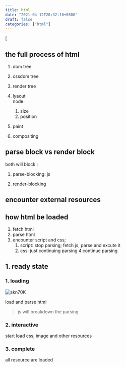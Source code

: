 ```yaml
---
title: html
date: "2021-04-12T20:32:16+0800"
draft: false
categories: ["html"]
---
```

[


## the full process of html

1. dom tree
2. cssdom tree
3. render tree
   
4. lyaout  
   node:
      1. size 
      2. position
5. paint 
6. compositing


## parse block vs render block

both will block ;
1. parse-blocking: js




2. render-blocking







## encounter external resources








## how html be loaded
1. fetch html
2. parse html
3. encounter script and css;
    1. script: stop parsing; fetch js, parse and excute it 
    2. css: just continuing parsing
4.continue parsing


## 1. ready state

### 1. loading

![skn70K](https://cdn.jsdelivr.net/gh/atony2099/imgs@master/20210412/skn70K.jpg)


load and parse html 

> js will breakdown the parsing

### 2. interactive

start load css, image and other resources

### 3. complete 
all resource are loaded


## 